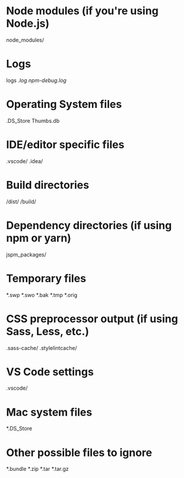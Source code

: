 # Node modules (if you're using Node.js)
node_modules/

# Logs
logs
*.log
npm-debug.log*

# Operating System files
.DS_Store
Thumbs.db

# IDE/editor specific files
.vscode/
.idea/

# Build directories
/dist/
/build/

# Dependency directories (if using npm or yarn)
jspm_packages/

# Temporary files
*.swp
*.swo
*.bak
*.tmp
*.orig

# CSS preprocessor output (if using Sass, Less, etc.)
.sass-cache/
.stylelintcache/

# VS Code settings
.vscode/

# Mac system files
*.DS_Store

# Other possible files to ignore
*.bundle
*.zip
*.tar
*.tar.gz

